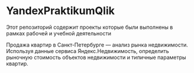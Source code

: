 # YandexPraktikumQlik
Этот репозиторий содержит проекты которые были выполнены в рамках рабочей и учебной деятельности

Продажа квартир в Санкт-Петербурге — анализ рынка недвижимости. 
Используя данные сервиса Яндекс.Недвижимость, определить рыночную стоимость объектов недвижимости и типичные параметры квартир.

